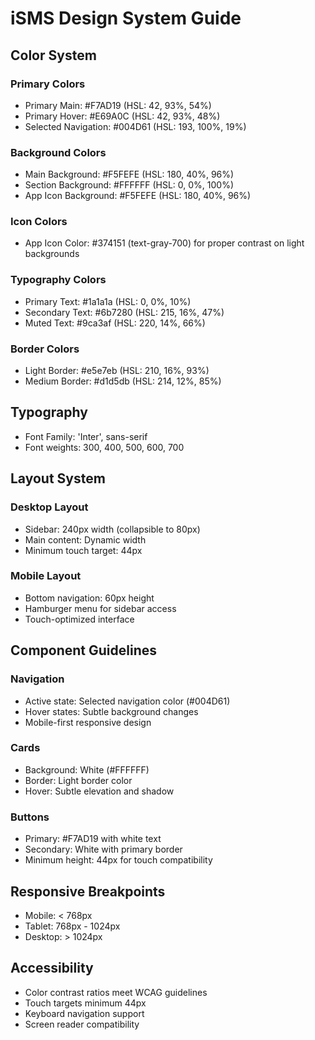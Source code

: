 # iSMS Design System Guide

## Color System

### Primary Colors
- Primary Main: #F7AD19 (HSL: 42, 93%, 54%)
- Primary Hover: #E69A0C (HSL: 42, 93%, 48%)
- Selected Navigation: #004D61 (HSL: 193, 100%, 19%)

### Background Colors
- Main Background: #F5FEFE (HSL: 180, 40%, 96%)
- Section Background: #FFFFFF (HSL: 0, 0%, 100%)
- App Icon Background: #F5FEFE (HSL: 180, 40%, 96%)

### Icon Colors
- App Icon Color: #374151 (text-gray-700) for proper contrast on light backgrounds

### Typography Colors
- Primary Text: #1a1a1a (HSL: 0, 0%, 10%)
- Secondary Text: #6b7280 (HSL: 215, 16%, 47%)
- Muted Text: #9ca3af (HSL: 220, 14%, 66%)

### Border Colors
- Light Border: #e5e7eb (HSL: 210, 16%, 93%)
- Medium Border: #d1d5db (HSL: 214, 12%, 85%)

## Typography
- Font Family: 'Inter', sans-serif
- Font weights: 300, 400, 500, 600, 700

## Layout System

### Desktop Layout
- Sidebar: 240px width (collapsible to 80px)
- Main content: Dynamic width
- Minimum touch target: 44px

### Mobile Layout
- Bottom navigation: 60px height
- Hamburger menu for sidebar access
- Touch-optimized interface

## Component Guidelines

### Navigation
- Active state: Selected navigation color (#004D61)
- Hover states: Subtle background changes
- Mobile-first responsive design

### Cards
- Background: White (#FFFFFF)
- Border: Light border color
- Hover: Subtle elevation and shadow

### Buttons
- Primary: #F7AD19 with white text
- Secondary: White with primary border
- Minimum height: 44px for touch compatibility

## Responsive Breakpoints
- Mobile: < 768px
- Tablet: 768px - 1024px
- Desktop: > 1024px

## Accessibility
- Color contrast ratios meet WCAG guidelines
- Touch targets minimum 44px
- Keyboard navigation support
- Screen reader compatibility
